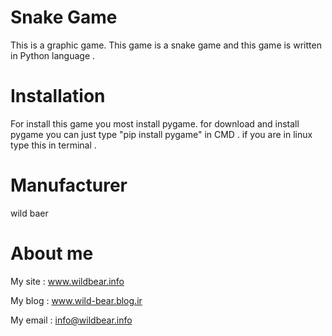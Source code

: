 # Snake Game
 This is a graphic game. This game is a snake game and this game is written in Python language .
                                              

# Installation
For install this game you most install pygame. for download and install pygame you can just type "pip install pygame" in CMD .
if you are in linux type this in terminal .
 
 
# Manufacturer
 wild baer 
 
 
# About me

 My site : www.wildbear.info
 
 My blog : www.wild-bear.blog.ir
 
 My email : info@wildbear.info

